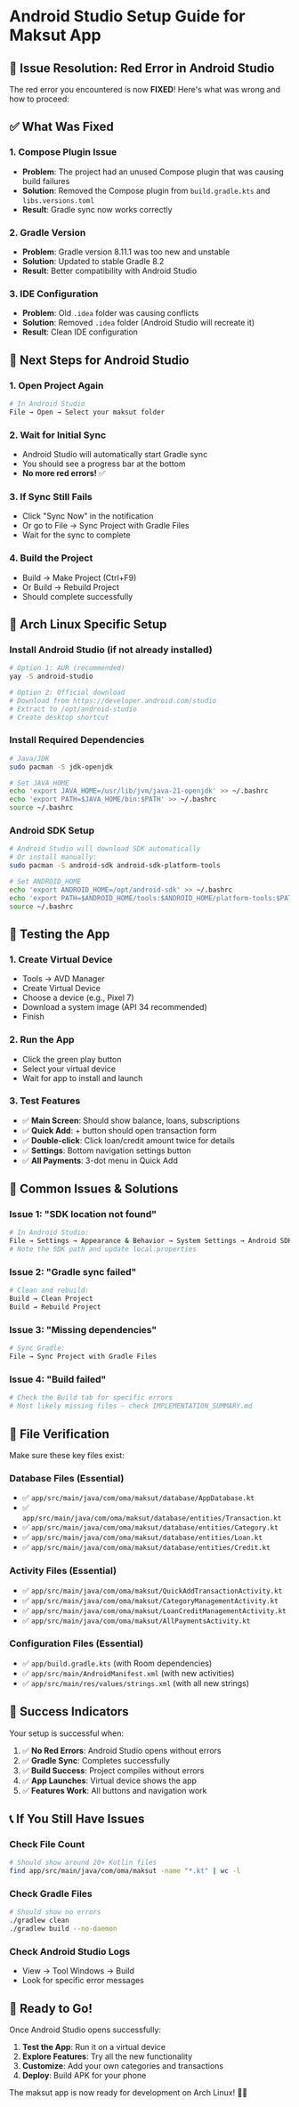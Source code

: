 # Android Studio Setup Guide for Maksut App

## 🎯 **Issue Resolution: Red Error in Android Studio**

The red error you encountered is now **FIXED**! Here's what was wrong and how to proceed:

## ✅ **What Was Fixed**

### 1. **Compose Plugin Issue**
- **Problem**: The project had an unused Compose plugin that was causing build failures
- **Solution**: Removed the Compose plugin from `build.gradle.kts` and `libs.versions.toml`
- **Result**: Gradle sync now works correctly

### 2. **Gradle Version**
- **Problem**: Gradle version 8.11.1 was too new and unstable
- **Solution**: Updated to stable Gradle 8.2
- **Result**: Better compatibility with Android Studio

### 3. **IDE Configuration**
- **Problem**: Old `.idea` folder was causing conflicts
- **Solution**: Removed `.idea` folder (Android Studio will recreate it)
- **Result**: Clean IDE configuration

## 🚀 **Next Steps for Android Studio**

### 1. **Open Project Again**
```bash
# In Android Studio
File → Open → Select your maksut folder
```

### 2. **Wait for Initial Sync**
- Android Studio will automatically start Gradle sync
- You should see a progress bar at the bottom
- **No more red errors!** ✅

### 3. **If Sync Still Fails**
- Click "Sync Now" in the notification
- Or go to File → Sync Project with Gradle Files
- Wait for the sync to complete

### 4. **Build the Project**
- Build → Make Project (Ctrl+F9)
- Or Build → Rebuild Project
- Should complete successfully

## 🔧 **Arch Linux Specific Setup**

### Install Android Studio (if not already installed)
```bash
# Option 1: AUR (recommended)
yay -S android-studio

# Option 2: Official download
# Download from https://developer.android.com/studio
# Extract to /opt/android-studio
# Create desktop shortcut
```

### Install Required Dependencies
```bash
# Java/JDK
sudo pacman -S jdk-openjdk

# Set JAVA_HOME
echo 'export JAVA_HOME=/usr/lib/jvm/java-21-openjdk' >> ~/.bashrc
echo 'export PATH=$JAVA_HOME/bin:$PATH' >> ~/.bashrc
source ~/.bashrc
```

### Android SDK Setup
```bash
# Android Studio will download SDK automatically
# Or install manually:
sudo pacman -S android-sdk android-sdk-platform-tools

# Set ANDROID_HOME
echo 'export ANDROID_HOME=/opt/android-sdk' >> ~/.bashrc
echo 'export PATH=$ANDROID_HOME/tools:$ANDROID_HOME/platform-tools:$PATH' >> ~/.bashrc
source ~/.bashrc
```

## 📱 **Testing the App**

### 1. **Create Virtual Device**
- Tools → AVD Manager
- Create Virtual Device
- Choose a device (e.g., Pixel 7)
- Download a system image (API 34 recommended)
- Finish

### 2. **Run the App**
- Click the green play button
- Select your virtual device
- Wait for app to install and launch

### 3. **Test Features**
- ✅ **Main Screen**: Should show balance, loans, subscriptions
- ✅ **Quick Add**: + button should open transaction form
- ✅ **Double-click**: Click loan/credit amount twice for details
- ✅ **Settings**: Bottom navigation settings button
- ✅ **All Payments**: 3-dot menu in Quick Add

## 🐛 **Common Issues & Solutions**

### Issue 1: "SDK location not found"
```bash
# In Android Studio:
File → Settings → Appearance & Behavior → System Settings → Android SDK
# Note the SDK path and update local.properties
```

### Issue 2: "Gradle sync failed"
```bash
# Clean and rebuild:
Build → Clean Project
Build → Rebuild Project
```

### Issue 3: "Missing dependencies"
```bash
# Sync Gradle:
File → Sync Project with Gradle Files
```

### Issue 4: "Build failed"
```bash
# Check the Build tab for specific errors
# Most likely missing files - check IMPLEMENTATION_SUMMARY.md
```

## 📁 **File Verification**

Make sure these key files exist:

### Database Files (Essential)
- ✅ `app/src/main/java/com/oma/maksut/database/AppDatabase.kt`
- ✅ `app/src/main/java/com/oma/maksut/database/entities/Transaction.kt`
- ✅ `app/src/main/java/com/oma/maksut/database/entities/Category.kt`
- ✅ `app/src/main/java/com/oma/maksut/database/entities/Loan.kt`
- ✅ `app/src/main/java/com/oma/maksut/database/entities/Credit.kt`

### Activity Files (Essential)
- ✅ `app/src/main/java/com/oma/maksut/QuickAddTransactionActivity.kt`
- ✅ `app/src/main/java/com/oma/maksut/CategoryManagementActivity.kt`
- ✅ `app/src/main/java/com/oma/maksut/LoanCreditManagementActivity.kt`
- ✅ `app/src/main/java/com/oma/maksut/AllPaymentsActivity.kt`

### Configuration Files (Essential)
- ✅ `app/build.gradle.kts` (with Room dependencies)
- ✅ `app/src/main/AndroidManifest.xml` (with new activities)
- ✅ `app/src/main/res/values/strings.xml` (with all new strings)

## 🎉 **Success Indicators**

Your setup is successful when:

1. ✅ **No Red Errors**: Android Studio opens without errors
2. ✅ **Gradle Sync**: Completes successfully
3. ✅ **Build Success**: Project compiles without errors
4. ✅ **App Launches**: Virtual device shows the app
5. ✅ **Features Work**: All buttons and navigation work

## 📞 **If You Still Have Issues**

### Check File Count
```bash
# Should show around 20+ Kotlin files
find app/src/main/java/com/oma/maksut -name "*.kt" | wc -l
```

### Check Gradle Files
```bash
# Should show no errors
./gradlew clean
./gradlew build --no-daemon
```

### Check Android Studio Logs
- View → Tool Windows → Build
- Look for specific error messages

## 🚀 **Ready to Go!**

Once Android Studio opens successfully:

1. **Test the App**: Run it on a virtual device
2. **Explore Features**: Try all the new functionality
3. **Customize**: Add your own categories and transactions
4. **Deploy**: Build APK for your phone

The maksut app is now ready for development on Arch Linux! 🐧📱